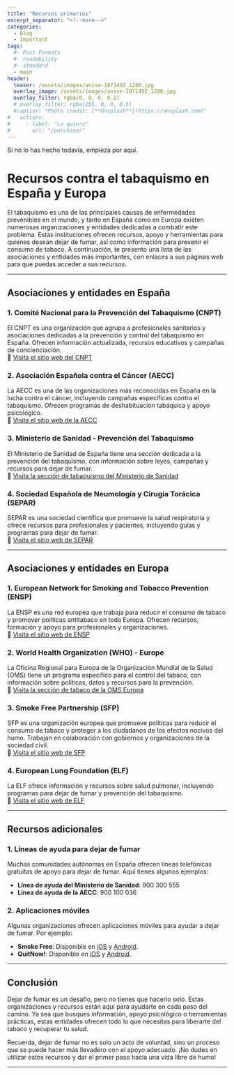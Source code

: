 ```yaml
---
title: "Recursos primarios"
excerpt_separator: "<!--more-->"
categories:
  - Blog
  - Important
tags:
  #- Post Formats
  #- readability
  #- standard
  - main
header:
  teaser: /assets/images/anise-1971492_1280.jpg
  overlay_image: /assets/images/anise-1971492_1280.jpg
  overlay_filter: rgba(0, 0, 0, 0.2)
  # overlay_filter: rgba(255, 0, 0, 0.5)
  #caption: "Photo credit: [**Unsplash**](https://unsplash.com)"
#   actions:
#     - label: "Lo quiero"
#       url: "/purchase/"
---
```


Si no lo has hecho todavía, empieza por aquí.
<!--more-->


# Recursos contra el tabaquismo en España y Europa  

El tabaquismo es una de las principales causas de enfermedades prevenibles en el mundo, y tanto en España como en Europa existen numerosas organizaciones y entidades dedicadas a combatir este problema. Estas instituciones ofrecen recursos, apoyo y herramientas para quienes desean dejar de fumar, así como información para prevenir el consumo de tabaco. A continuación, te presento una lista de las asociaciones y entidades más importantes, con enlaces a sus páginas web para que puedas acceder a sus recursos.  

---

## **Asociaciones y entidades en España**  

### 1. **Comité Nacional para la Prevención del Tabaquismo (CNPT)**  
El CNPT es una organización que agrupa a profesionales sanitarios y asociaciones dedicadas a la prevención y control del tabaquismo en España. Ofrecen información actualizada, recursos educativos y campañas de concienciación.  
🔗 [Visita el sitio web del CNPT](https://www.cnpt.es)  

### 2. **Asociación Española contra el Cáncer (AECC)**  
La AECC es una de las organizaciones más reconocidas en España en la lucha contra el cáncer, incluyendo campañas específicas contra el tabaquismo. Ofrecen programas de deshabituación tabáquica y apoyo psicológico.  
🔗 [Visita el sitio web de la AECC](https://www.aecc.es)  

### 3. **Ministerio de Sanidad - Prevención del Tabaquismo**  
El Ministerio de Sanidad de España tiene una sección dedicada a la prevención del tabaquismo, con información sobre leyes, campañas y recursos para dejar de fumar.  
🔗 [Visita la sección de tabaquismo del Ministerio de Sanidad](https://www.sanidad.gob.es)  

### 4. **Sociedad Española de Neumología y Cirugía Torácica (SEPAR)**  
SEPAR es una sociedad científica que promueve la salud respiratoria y ofrece recursos para profesionales y pacientes, incluyendo guías y programas para dejar de fumar.  
🔗 [Visita el sitio web de SEPAR](https://www.separ.es)  

---

## **Asociaciones y entidades en Europa**  

### 1. **European Network for Smoking and Tobacco Prevention (ENSP)**  
La ENSP es una red europea que trabaja para reducir el consumo de tabaco y promover políticas antitabaco en toda Europa. Ofrecen recursos, formación y apoyo para profesionales y organizaciones.  
🔗 [Visita el sitio web de ENSP](https://ensp.org)  

### 2. **World Health Organization (WHO) - Europe**  
La Oficina Regional para Europa de la Organización Mundial de la Salud (OMS) tiene un programa específico para el control del tabaco, con información sobre políticas, datos y recursos para la prevención.  
🔗 [Visita la sección de tabaco de la OMS Europa](https://www.euro.who.int/en/health-topics/disease-prevention/tobacco)  

### 3. **Smoke Free Partnership (SFP)**  
SFP es una organización europea que promueve políticas para reducir el consumo de tabaco y proteger a los ciudadanos de los efectos nocivos del humo. Trabajan en colaboración con gobiernos y organizaciones de la sociedad civil.  
🔗 [Visita el sitio web de SFP](https://smokefreepartnership.eu)  

### 4. **European Lung Foundation (ELF)**  
La ELF ofrece información y recursos sobre salud pulmonar, incluyendo programas para dejar de fumar y prevención del tabaquismo.  
🔗 [Visita el sitio web de ELF](https://europeanlung.org)  

---

## **Recursos adicionales**  

### 1. **Líneas de ayuda para dejar de fumar**  
Muchas comunidades autónomas en España ofrecen líneas telefónicas gratuitas de apoyo para dejar de fumar. Aquí tienes algunos ejemplos:  
- **Línea de ayuda del Ministerio de Sanidad**: 900 300 555  
- **Línea de ayuda de la AECC**: 900 100 036  

### 2. **Aplicaciones móviles**  
Algunas organizaciones ofrecen aplicaciones móviles para ayudar a dejar de fumar. Por ejemplo:  
- **Smoke Free**: Disponible en [iOS](https://apps.apple.com/es/app/smoke-free-dejar-de-fumar/id1253180935) y [Android](https://play.google.com/store/apps/details?id=org.smokefree.smokefree).  
- **QuitNow!**: Disponible en [iOS](https://apps.apple.com/es/app/quitnow-dejar-de-fumar/id521368947) y [Android](https://play.google.com/store/apps/details?id=com.EuropiaWare.QuitNow).  

---

## **Conclusión**  

Dejar de fumar es un desafío, pero no tienes que hacerlo solo. Estas organizaciones y recursos están aquí para ayudarte en cada paso del camino. Ya sea que busques información, apoyo psicológico o herramientas prácticas, estas entidades ofrecen todo lo que necesitas para liberarte del tabaco y recuperar tu salud.  

Recuerda, dejar de fumar no es solo un acto de voluntad, sino un proceso que se puede hacer más llevadero con el apoyo adecuado. ¡No dudes en utilizar estos recursos y dar el primer paso hacia una vida libre de humo!  

--- 
